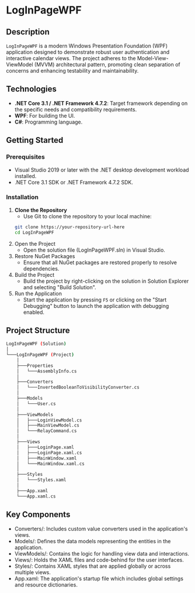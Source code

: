 # LogInPageWPF

## Description
`LogInPageWPF` is a modern Windows Presentation Foundation (WPF) application designed to demonstrate robust user authentication and interactive calendar views. The project adheres to the Model-View-ViewModel (MVVM) architectural pattern, promoting clean separation of concerns and enhancing testability and maintainability.

## Technologies
- **.NET Core 3.1 / .NET Framework 4.7.2**: Target framework depending on the specific needs and compatibility requirements.
- **WPF**: For building the UI.
- **C#**: Programming language.

## Getting Started

### Prerequisites

- Visual Studio 2019 or later with the .NET desktop development workload installed.
- .NET Core 3.1 SDK or .NET Framework 4.7.2 SDK.

### Installation

1. **Clone the Repository**
   - Use Git to clone the repository to your local machine:
   ```bash
   git clone https://your-repository-url-here
   cd LogInPageWPF
2. Open the Project
    - Open the solution file (LogInPageWPF.sln) in Visual Studio.
3. Restore NuGet Packages
    - Ensure that all NuGet packages are restored properly to resolve dependencies.
4. Build the Project
    - Build the project by right-clicking on the solution in Solution Explorer and selecting "Build Solution".
5. Run the Application
    - Start the application by pressing `F5` or clicking on the "Start Debugging" button to launch the application with debugging enabled.

## Project Structure
```bash
LogInPageWPF (Solution)
│
└───LogInPageWPF (Project)
    │
    ├───Properties
    │   └───AssemblyInfo.cs
    │
    ├───Converters
    │   └───InvertedBooleanToVisibilityConverter.cs
    │
    ├───Models
    │   └───User.cs
    │
    ├───ViewModels
    │   ├───LoginViewModel.cs
    │   ├───MainViewModel.cs
    │   └───RelayCommand.cs
    │
    ├───Views
    │   ├───LoginPage.xaml
    │   ├───LoginPage.xaml.cs
    │   ├───MainWindow.xaml
    │   └───MainWindow.xaml.cs
    │
    ├───Styles
    │   └───Styles.xaml
    │
    ├───App.xaml
    └───App.xaml.cs
```

## Key Components
- Converters/: Includes custom value converters used in the application's views.
- Models/: Defines the data models representing the entities in the application.
- ViewModels/: Contains the logic for handling view data and interactions.
- Views/: Holds the XAML files and code-behind for the user interfaces.
- Styles/: Contains XAML styles that are applied globally or across multiple views.
- App.xaml: The application's startup file which includes global settings and resource dictionaries.

